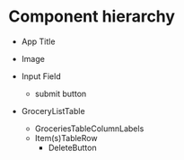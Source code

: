 # Component hierarchy

- App Title
 - Image

- Input Field
    - submit button

- GroceryListTable
  - GroceriesTableColumnLabels
  - Item(s)TableRow
    - DeleteButton
